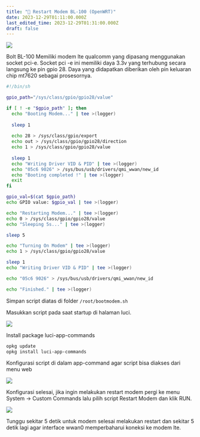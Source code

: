 ```yaml
---
title: "🔄 Restart Modem BL-100 (OpenWRT)"
date: 2023-12-29T01:11:00.000Z
last_edited_time: 2023-12-29T01:31:00.000Z
draft: false
---
```


![](https://radito.vercel.app/997d4fd0f422abeaaa3d06df6a410ca57a583c878db9416d2bbc1a6c290d33db/68747470733a2f2f7777772e64726f70626f782e636f6d2f73636c2f66692f3764726f6869703431363376796676746d7969347a2f633639636665363637326164363966346631623866616663616231393438366530313861393039353834393831616135343966663735653039366634626536662e706e673f726c6b65793d636a776261386d37707133716e3337786a6863367664746b6626646c3d30267261773d31)


Bolt BL-100 Memiliki modem lte qualcomm yang dipasang menggunakan socket pci-e. Socket pci -e ini memiliki daya 3.3v yang terhubung secara langsung ke pin gpio 28. Daya yang didapatkan diberikan oleh pin keluaran chip mt7620 sebagai prosesornya.


```bash
#!/bin/sh 

gpio_path="/sys/class/gpio/gpio28/value"

if [ ! -e "$gpio_path" ]; then
  echo "Booting Modem..." | tee >(logger)
  
  sleep 1         
  
  echo 28 > /sys/class/gpio/export           
  echo out > /sys/class/gpio/gpio28/direction
  echo 1 > /sys/class/gpio/gpio28/value
  
  sleep 1
  echo "Writing Driver VID & PID" | tee >(logger)
  echo "05c6 9026" > /sys/bus/usb/drivers/qmi_wwan/new_id
  echo "Booting completed !" | tee >(logger)
  exit
fi

gpio_val=$(cat $gpio_path)
echo GPIO value: $gpio_val | tee >(logger)

echo "Restarting Modem..." | tee >(logger)
echo 0 > /sys/class/gpio/gpio28/value
echo "Sleeping 5s..." | tee >(logger)

sleep 5

echo "Turning On Modem" | tee >(logger)
echo 1 > /sys/class/gpio/gpio28/value

sleep 1
echo "Writing Driver VID & PID" | tee >(logger)

echo "05c6 9026" > /sys/bus/usb/drivers/qmi_wwan/new_id

echo "Finished." | tee >(logger)
```


Simpan script diatas di folder `/root/bootmodem.sh`


Masukkan script pada saat startup di halaman luci.


![](https://radito.vercel.app/84e9acd765cfcf92bbd6dcf47c759ffeedadaa4baa137ff8df22cfba3bde9526/68747470733a2f2f7777772e64726f70626f782e636f6d2f73636c2f66692f62336d32796b35623534666172766e703375306c352f663931346633383634626537373162353062393464386561373837616163353934326232373264356131666264383632646364643861656663363565653931632e706e673f726c6b65793d6c63386b766b6d333372626e62333139633131676867396d6c26646c3d30267261773d31)


Install package luci-app-commands


```bash
opkg update
opkg install luci-app-commands
```


Konfigurasi script di dalam app-command agar script bisa diakses dari menu web


![](https://radito.vercel.app/1800717b9e36a6399330d0d5f5e569c378b58574954184277c5c7818c0674c6f/68747470733a2f2f7777772e64726f70626f782e636f6d2f73636c2f66692f77676230736c6a78736e6c34796d767234616e62672f383832633731363938666336623930643438373261313632393933336266613262326631323636306661633534313530666432376431323237386331383831362e706e673f726c6b65793d7a30327862396a366e623939766873766f767771756375733226646c3d30267261773d31)


Konfigurasi selesai, jika ingin melakukan restart modem pergi ke menu System → Custom Commands lalu pilih script Restart Modem dan klik RUN.


![](https://radito.vercel.app/36cfddadbf346d65a168a4102f678cb087b3dc21e47663aeb62170bcd38ce227/68747470733a2f2f7777772e64726f70626f782e636f6d2f73636c2f66692f7667647165347033753262393338376531367931312f636133616530616430376261336438363662343263393334313335373336636361613466313138383032333631303566303338383534373439333961383430392e706e673f726c6b65793d31356162326d393679706b65376461756768677476396a306f26646c3d30267261773d31)


Tunggu sekitar 5 detik untuk modem selesai melakukan restart dan sekitar 5 detik lagi agar interface wwan0 memperbaharui koneksi ke modem lte.

